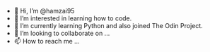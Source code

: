 - 👋 Hi, I’m @hamzai95
- 👀 I’m interested in learning how to code.
- 🌱 I’m currently learning Python and also joined The Odin Project.
- 💞️ I’m looking to collaborate on ...
- 📫 How to reach me ...

<!---
hamzai95/hamzai95 is a ✨ special ✨ repository because its `README.md` (this file) appears on your GitHub profile.
You can click the Preview link to take a look at your changes.
--->
